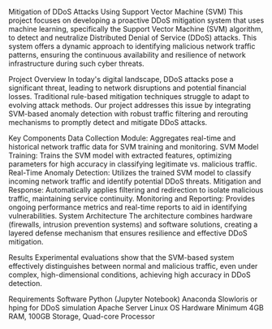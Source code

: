 Mitigation of DDoS Attacks Using Support Vector Machine (SVM)
This project focuses on developing a proactive DDoS mitigation system that uses machine learning, specifically the Support Vector Machine (SVM) algorithm, to detect and neutralize Distributed Denial of Service (DDoS) attacks. This system offers a dynamic approach to identifying malicious network traffic patterns, ensuring the continuous availability and resilience of network infrastructure during such cyber threats.

Project Overview
In today's digital landscape, DDoS attacks pose a significant threat, leading to network disruptions and potential financial losses. Traditional rule-based mitigation techniques struggle to adapt to evolving attack methods. Our project addresses this issue by integrating SVM-based anomaly detection with robust traffic filtering and rerouting mechanisms to promptly detect and mitigate DDoS attacks.

Key Components
Data Collection Module: Aggregates real-time and historical network traffic data for SVM training and monitoring.
SVM Model Training: Trains the SVM model with extracted features, optimizing parameters for high accuracy in classifying legitimate vs. malicious traffic.
Real-Time Anomaly Detection: Utilizes the trained SVM model to classify incoming network traffic and identify potential DDoS threats.
Mitigation and Response: Automatically applies filtering and redirection to isolate malicious traffic, maintaining service continuity.
Monitoring and Reporting: Provides ongoing performance metrics and real-time reports to aid in identifying vulnerabilities.
System Architecture
The architecture combines hardware (firewalls, intrusion prevention systems) and software solutions, creating a layered defense mechanism that ensures resilience and effective DDoS mitigation.

Results
Experimental evaluations show that the SVM-based system effectively distinguishes between normal and malicious traffic, even under complex, high-dimensional conditions, achieving high accuracy in DDoS detection.

Requirements
Software
Python (Jupyter Notebook)
Anaconda
Slowloris or hping for DDoS simulation
Apache Server
Linux OS
Hardware
Minimum 4GB RAM, 100GB Storage, Quad-core Processor
